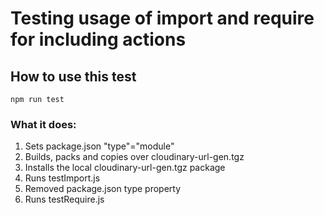 # Testing usage of import and require for including actions
## How to use this test
```text
npm run test
```

### What it does:
1. Sets package.json "type"="module"  
2. Builds, packs and copies over cloudinary-url-gen.tgz
3. Installs the local cloudinary-url-gen.tgz package
4. Runs testImport.js
5. Removed package.json type property
6. Runs testRequire.js
